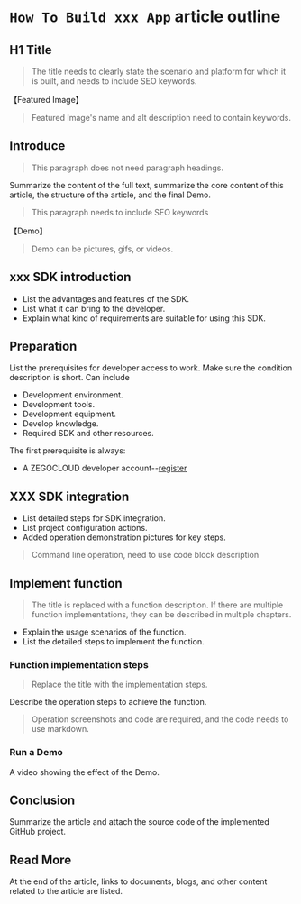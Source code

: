 # `How To Build xxx App` article outline
## H1 Title
> The title needs to clearly state the scenario and platform for which it is built, and needs to include SEO keywords.

【Featured Image】
> Featured Image's name and alt description need to contain keywords.

## Introduce
> This paragraph does not need paragraph headings.

Summarize the content of the full text, summarize the core content of this article, the structure of the article, and the final Demo.
> This paragraph needs to include SEO keywords

【Demo】
> Demo can be pictures, gifs, or videos.

## xxx SDK introduction

- List the advantages and features of the SDK.
- List what it can bring to the developer.
- Explain what kind of requirements are suitable for using this SDK.

## Preparation
List the prerequisites for developer access to work. Make sure the condition description is short.
Can include
- Development environment.
- Development tools.
- Development equipment.
- Develop knowledge.
- Required SDK and other resources.

The first prerequisite is always:
- A ZEGOCLOUD developer account--[register]()

## XXX SDK integration

- List detailed steps for SDK integration.
- List project configuration actions.
- Added operation demonstration pictures for key steps.

> Command line operation, need to use code block description

## Implement function
> The title is replaced with a function description. If there are multiple function implementations, they can be described in multiple chapters.

- Explain the usage scenarios of the function.
- List the detailed steps to implement the function.

### Function implementation steps
> Replace the title with the implementation steps.

Describe the operation steps to achieve the function.

> Operation screenshots and code are required, and the code needs to use markdown.

### Run a Demo
A video showing the effect of the Demo.

## Conclusion
Summarize the article and attach the source code of the implemented GitHub project.

## Read More

At the end of the article, links to documents, blogs, and other content related to the article are listed.